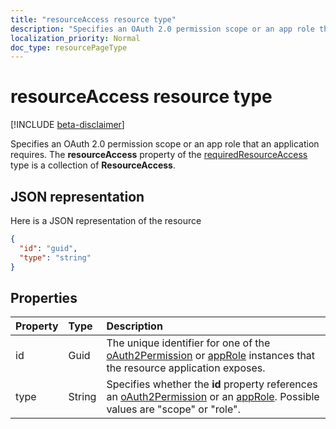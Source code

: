 ```yaml
---
title: "resourceAccess resource type"
description: "Specifies an OAuth 2.0 permission scope or an app role that an application requires. The **resourceAccess** property of the requiredResourceAccess type is a collection of **ResourceAccess**."
localization_priority: Normal
doc_type: resourcePageType
---
```


# resourceAccess resource type

[!INCLUDE [beta-disclaimer](../../includes/beta-disclaimer.md)]

Specifies an OAuth 2.0 permission scope or an app role that an application requires. The **resourceAccess** property of the [requiredResourceAccess](requiredresourceaccess.md) type is a collection of **ResourceAccess**.


## JSON representation

Here is a JSON representation of the resource

<!-- {
  "blockType": "resource",
  "optionalProperties": [

  ],
  "@odata.type": "microsoft.graph.resourceAccess"
}-->

```json
{
  "id": "guid",
  "type": "string"
}

```
## Properties
| Property	   | Type	|Description|
|:---------------|:--------|:----------|
|id|Guid|The unique identifier for one of the [oAuth2Permission](oauth2permission.md) or [appRole](approle.md) instances that the resource application exposes.|
|type|String|Specifies whether the **id** property references an [oAuth2Permission](oauth2permission.md) or an [appRole](approle.md). Possible values are "scope" or "role".|

<!-- uuid: 8fcb5dbc-d5aa-4681-8e31-b001d5168d79
2015-10-25 14:57:30 UTC -->
<!--
{
  "type": "#page.annotation",
  "description": "resourceAccess resource",
  "keywords": "",
  "section": "documentation",
  "tocPath": "",
  "suppressions": []
}
-->
